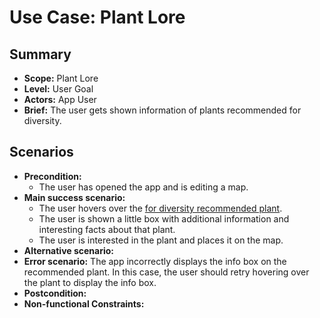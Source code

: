 # Use Case: Plant Lore

## Summary

- **Scope:** Plant Lore
- **Level:** User Goal
- **Actors:** App User
- **Brief:** The user gets shown information of plants recommended for diversity.

## Scenarios

- **Precondition:**
  - The user has opened the app and is editing a map.
- **Main success scenario:**
  - The user hovers over the [for diversity recommended plant](../done/plants_layer.md).
  - The user is shown a little box with additional information and interesting facts about that plant.
  - The user is interested in the plant and places it on the map.
- **Alternative scenario:**
- **Error scenario:**
  The app incorrectly displays the info box on the recommended plant.
  In this case, the user should retry hovering over the plant to display the info box.
- **Postcondition:**
- **Non-functional Constraints:**

